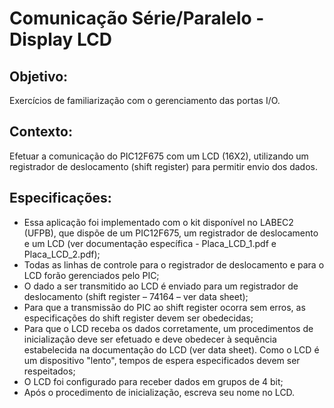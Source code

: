 # Comunicação Série/Paralelo - Display LCD

## Objetivo:
Exercícios de familiarização com o gerenciamento das portas I/O.

## Contexto: 
Efetuar a comunicação do PIC12F675 com um LCD (16X2), utilizando um registrador de
deslocamento (shift register) para permitir envio dos dados.

## Especificações:
* Essa aplicação foi implementado com o kit disponível no LABEC2 (UFPB), que dispõe de um
PIC12F675, um registrador de deslocamento e um LCD (ver documentação específica -
Placa_LCD_1.pdf e Placa_LCD_2.pdf);
* Todas as linhas de controle para o registrador de deslocamento e para o LCD forão gerenciados pelo
PIC;
* O dado a ser transmitido ao LCD é enviado para um registrador de deslocamento (shift
register – 74164 – ver data sheet);
* Para que a transmissão do PIC ao shift register ocorra sem erros, as especificações do shift register
devem ser obedecidas;
* Para que o LCD receba os dados corretamente, um procedimentos de inicialização deve ser efetuado e
deve obedecer à sequência estabelecida na documentação do LCD (ver data sheet). Como o LCD é
um dispositivo "lento", tempos de espera especificados devem ser respeitados;
* O LCD foi configurado para receber dados em grupos de 4 bit;
* Após o procedimento de inicialização, escreva seu nome no LCD.
